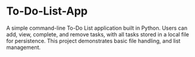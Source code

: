 # To-Do-List-App
A simple command-line To-Do List application built in Python. Users can add, view, complete, and remove tasks, with all tasks stored in a local file for persistence. This project demonstrates basic file handling, and list management.
